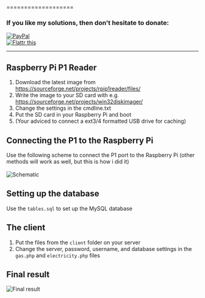===================
### If you like my solutions, then don't hesitate to donate:
<a href="https://www.paypal.com/cgi-bin/webscr?cmd=_donations&business=donate%40pilight%2eorg&lc=NL&item_name=CurlyMoo&no_note=1&no_shipping=1&currency_code=EUR&bn=PP%2dDonationsBF%3abtn_donateCC_LG%2egif%3aNonHosted" target="_blank">
<img alt="PayPal" title="PayPal" border="0" src="https://www.paypalobjects.com/nl_NL/NL/i/btn/btn_donateCC_LG.gif" ></a><br />
<a href="http://flattr.com/thing/1106962/" target="_blank">
<img src="http://api.flattr.com/button/flattr-badge-large.png" alt="Flattr this" title="Flattr this" border="0" /></a>
<hr>

## Raspberry Pi P1 Reader

1. Download the latest image from https://sourceforge.net/projects/rpip1reader/files/
2. Write the image to your SD card with e.g. https://sourceforge.net/projects/win32diskimager/
3. Change the settings in the cmdline.txt
4. Put the SD card in your Raspberry Pi and boot
5. (Your adviced to connect a ext3/4 formatted USB drive for caching)

## Connecting the P1 to the Raspberry Pi
Use the following scheme to connect the P1 port to the Raspberry Pi (other methods will work as well, but this is how i did it)<br /><br />
<img src="http://img208.imageshack.us/img208/3122/awlt.jpg" alt="Schematic" title="Schematic" />

## Setting up the database
Use the `tables.sql` to set up the MySQL database

## The client

1. Put the files from the `client` folder on your server
2. Change the server, password, username, and database settings in the `gas.php` and `electricity.php` files

## Final result

<img src="http://img822.imageshack.us/img822/5246/m54p.jpg" alt="Final result" title="Final result" />
